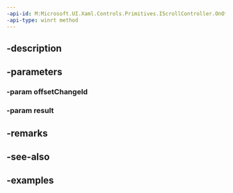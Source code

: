 ```yaml
---
-api-id: M:Microsoft.UI.Xaml.Controls.Primitives.IScrollController.OnOffsetChangeCompleted(System.Int32,Microsoft.UI.Xaml.Controls.ScrollerViewChangeResult)
-api-type: winrt method
---
```


## -description

## -parameters

### -param offsetChangeId

### -param result

## -remarks

## -see-also

## -examples


